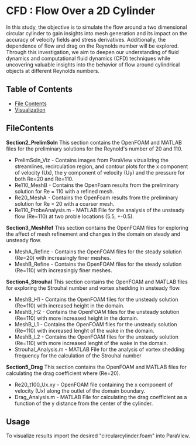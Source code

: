 # CFD : Flow Over a 2D Cylinder

In this study, the objective is to simulate the flow around a two dimensional circular cylinder to gain insights into mesh generation and its impact on the accuracy of velocity fields and stress derivatives. Additionally, the dependence of flow and drag on the Reynolds number will be explored. Through this investigation, we aim to deepen our understanding of fluid dynamics and computational fluid dynamics (CFD) techniques while uncovering valuable insights into the behavior of flow around cylindrical objects at different Reynolds numbers.

## Table of Contents

- [File Contents](#FileConents)
- [Visualization](#visualization)

## FileContents

**Section2_PrelimSoln**
This section contains the OpenFOAM and MATLAB files for the preliminary solutions for the Reynold's number of 20 and 110. 
  - PrelimSoln_Viz - Contains images from ParaView vizualizing the streamlines, recirculation region, and contour plots for the x component of velocity (Ux), the y component of velocity (Uy) and the pressure for both Re=20 and Re=110.
  - Re110_MeshB - Contains the OpenFoam results from the preliminary solution for Re = 110 with a refined mesh. 
  - Re20_MeshA - Contains the OpenFoam results from the preliminary solution for Re = 20 with a coarser mesh. 
  - Re110_ProbeAnalysis.m - MATLAB File for the analysis of the unsteady flow (Re=110) at two proble locations (5.5, +-0.5).

**Section3_MeshRef**
This section contains the OpenFOAM files for exploring the affect of mesh refinement and changes in the domain on steady and unsteady flow.
  - MeshA_Refine - Contains the OpenFOAM files for the steady solution (Re=20) with increasingly finer meshes.
  - MeshB_Refine - Contains the OpenFOAM files for the steady solution (Re=110) with increasingly finer meshes.
    
**Section4_Strouhal**
This section contains the OpenFOAM and MATLAB files for exploring the Strouhal number and vortex shedding in unsteady flow.
  - MeshB_H1 - Contains the OpenFOAM files for the unsteady solution (Re=110) with increased height in the domain.
  - MeshB_H2 - Contains the OpenFOAM files for the unsteady solution (Re=110) with more increased height in the domain.
  - MeshB_L1 - Contains the OpenFOAM files for the unsteady solution (Re=110) with increased lenght of the wake in the domain.
  - MeshB_L2 - Contains the OpenFOAM files for the unsteady solution (Re=110) with more increased lenght of the wake in the domain.
  - Strouhal_Analysis.m - MATLAB File for the analysis of vortex shedding frequency for the calculation of the Strouhal number
    
**Section5_Drag**
This section contains the OpenFOAM and MATLAB files for calculating the drag coefficient where (Re=20).
  - Re20_t100_Ux.xy - OpenFOAM file containing the x component of velocity (Ux) along the outlet of the domain boundary.
  - Drag_Analysis.m - MATLAB File for calculating the drag coefficient as a function of the y distance from the center of the cylinder.

## Usage

To visualize results import the desired "circularcylinder.foam" into ParaView.

